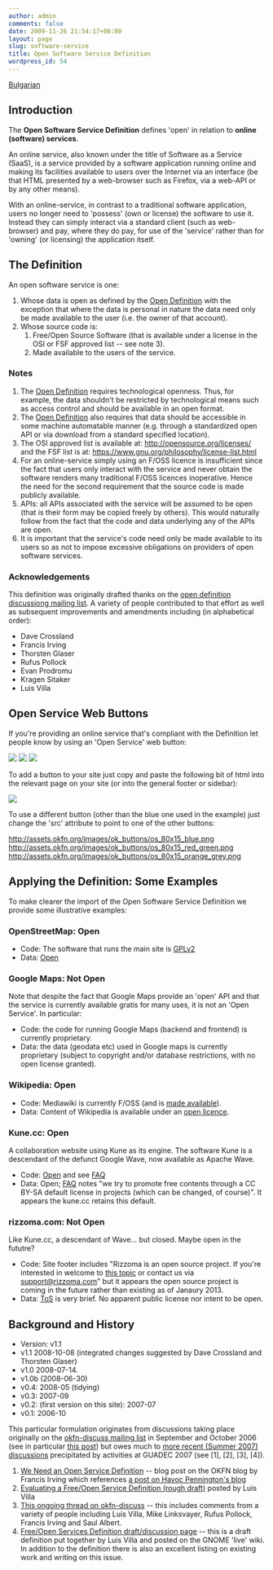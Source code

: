 ```yaml
---
author: admin
comments: false
date: 2009-11-26 21:54:17+00:00
layout: page
slug: software-service
title: Open Software Service Definition
wordpress_id: 54
---
```


[Bulgarian](/software-service/bg/)

## Introduction

The **Open Software Service Definition** defines 'open' in relation to **online (software) services**.

An online service, also known under the title of Software as a Service (SaaS), is a service provided by a software application running online and making its facilities available to users over the Internet via an interface (be that HTML presented by a web-browser such as Firefox, via a web-API or by any other means).

With an online-service, in contrast to a traditional software application, users no longer need to 'possess' (own or license) the software to use it. Instead they can simply interact via a standard client (such as web-browser) and pay, where they do pay, for use of the 'service' rather than for 'owning' (or licensing) the application itself.

## The Definition

An open software service is one:

1. Whose data is open as defined by the [Open Definition](../1.0/) with the exception that where the data is personal in nature the data need only be made available to the user (i.e. the owner of that account).
2. Whose source code is:
    1. Free/Open Source Software (that is available under a license in the OSI or FSF approved list -- see note 3).
    2. Made available to the users of the service.

### Notes

1. The [Open Definition](../1.0/) requires technological openness. Thus, for example, the data shouldn't be restricted by technological means such as access control and should be available in an open format.
2. The [Open Definition](../1.0/) also requires that data should be accessible in some machine automatable manner (e.g. through a standardized open API or via download from a standard specified location).
3. The OSI approved list is available at:  http://opensource.org/licenses/ and the FSF list is at: https://www.gnu.org/philosophy/license-list.html
4. For an online-service simply using an F/OSS licence is insufficient since the fact that users only interact with the service and never obtain the software renders many traditional F/OSS licences inoperative. Hence the need for the second requirement that the source code is made publicly available.
5. APIs: all APIs associated with the service will be assumed to be open (that is their form may be copied freely by others). This would naturally follow from the fact that the code and data underlying any of the APIs are open.
6. It is important that the service's code need only be made available to its users so as not to impose excessive obligations on providers of open software services.

### Acknowledgements

This definition was originally drafted thanks on the [open definition discussiong mailing list](http://lists.okfn.org/mailman/listinfo/od-discuss). A variety of people contributed to that effort as well as subsequent improvements and amendments including (in alphabetical order):

* Dave Crossland
* Francis Irving
* Thorsten Glaser
* Rufus Pollock
* Evan Prodromu
* Kragen Sitaker
* Luis Villa

## Open Service Web Buttons

If you're providing an online service that's compliant with the Definition let people know by using an 'Open Service' web button:


![](http://m.okfn.org/images/ok_buttons/os_80x15_blue.png)
![](http://m.okfn.org/images/ok_buttons/os_80x15_red_green.png)
![](http://m.okfn.org/images/ok_buttons/os_80x15_orange_grey.png)


To add a button to your site just copy and paste the following bit of html into the relevant page on your site (or into the general footer or sidebar):


[
![](http://assets.okfn.org/images/ok_buttons/os_80x15_blue.png)](http://opendefinition.org/ossd/)


To use a different button (other than the blue one used in the example) just change the 'src' attribute to point to one of the other buttons:




http://assets.okfn.org/images/ok_buttons/os_80x15_blue.png
http://assets.okfn.org/images/ok_buttons/os_80x15_red_green.png
http://assets.okfn.org/images/ok_buttons/os_80x15_orange_grey.png



## Applying the Definition: Some Examples

To make clearer the import of the Open Software Service Definition we provide some illustrative examples:

### OpenStreetMap: Open

* Code: The software that runs the main site is [GPLv2](https://wiki.openstreetmap.org/wiki/Legal_FAQ#1b._What_is_the_license_for_the_software.3F)
* Data: [Open](http://www.openstreetmap.org/copyright)

### Google Maps: Not Open

Note that despite the fact that Google Maps provide an 'open' API and that the service is currently available gratis for many uses, it is not an 'Open Service'. In particular:

* Code: the code for running Google Maps (backend and frontend) is currently proprietary.
* Data: the data (geodata etc) used in Google maps is currently proprietary (subject to copyright and/or database restrictions, with no open license granted).

### Wikipedia: Open

* Code: Mediawiki is currently F/OSS (and is [made available](https://www.mediawiki.org/wiki/MediaWiki)).
* Data: Content of Wikipedia is available under an [open licence](https://wikimediafoundation.org/wiki/Resolution:Licensing_policy).

### Kune.cc: Open

A collaboration website using Kune as its engine.  The software Kune is a descendant of the defunct Google Wave, now available as Apache Wave.

* Code: [Open](https://gitorious.org/kune) and see [FAQ](http://kune.ourproject.org/faq-for-gnu/)
* Data: Open; [FAQ](http://kune.ourproject.org/faq/#is-kune-100-freelibre-software-was-kune-built-using-any-proprietary-framework-or-library) notes "we try to promote free contents through a CC BY-SA default license in projects (which can be changed, of course)". It appears the kune.cc retains this default.

### rizzoma.com: Not Open

Like Kune.cc, a descendant of Wave... but closed. Maybe open in the fututre?

* Code: Site footer includes "Rizzoma is an open source project. If you're interested in
welcome to [this topic](http://rizzoma.com/topic/a5a8bfa0ced5ab2611cf5e365673a558/?view=topic_opensource) or contact us via support@rizzoma.com" but it appears the open source project is coming in the future rather than existing as of Janaury 2013.
* Data: [ToS](http://rizzoma.com/about-terms.html) is very brief. No apparent public license nor intent to be open.


## Background and History

* Version: v1.1
* v1.1 2008-10-08 (integrated changes suggested by Dave Crossland and Thorsten Glaser)
* v1.0 2008-07-14.
* v1.0b (2008-06-30)
* v0.4: 2008-05 (tidying)
* v0.3: 2007-09
* v0.2: (first version on this site): 2007-07
* v0.1: 2006-10

This particular formulation originates from discussions taking place originally on the [okfn-discuss mailing list](http://lists.okfn.org/mailman/listinfo/okfn-discuss) in September and October 2006 (see in particular [this post](http://lists.okfn.org/pipermail/okfn-discuss/2006-October/000177.html)) but owes much to [more recent (Summer 2007) discussions](http://lists.okfn.org/pipermail/okfn-discuss/2007-July/000475.html) precipitated by activities at GUADEC 2007 (see [1], [2], [3], [4]).

1. [We Need an Open Service Definition](http://blog.okfn.org/2007/07/18/we-need-an-open-service-definition/) -- blog post on the OKFN blog by Francis Irving which references [a post on Havoc Pennington's blog](http://log.ometer.com/2007-07.html#18)
2. [Evaluating a Free/Open Service Definition (rough draft)](http://tieguy.org/blog/2007/07/22/evaluating-a-freeopen-service-definition-rough-draft/) posted by Luis Villa
3. [This ongoing thread on okfn-discuss](http://lists.okfn.org/pipermail/okfn-discuss/2007-July/000475.html) -- this includes comments from a variety of people including Luis Villa, Mike Linksvayer, Rufus Pollock, Francis Irving and Saul Albert.
4. [Free/Open Services Definition draft/discussion page](http://live.gnome.org/FreeOpenServicesDefinition) -- this is a draft definition put together by Luis Villa and posted on the GNOME 'live' wiki. In addition to the definition there is also an excellent listing on existing work and writing on this issue.
